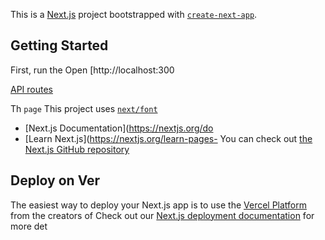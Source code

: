 This is a [Next.js](https://nextjs.org) project bootstrapped with [`create-next-app`](https://nextjs.org/docs/pages/api-reference/create-next-app).

## Getting Started
First, run the
Open [http://localhost:300

[API routes](https://nextjs.org/docs/pages/building-your-application/routng/ap-routes)

Th `page` 
This project uses [`next/font`](https://nextjs.org/docs/pages/building-your-application/optimizing/fots)
- [Next.js Documentation](https://nextjs.org/do
- [Learn Next.js](https://nextjs.org/learn-pages-
You can check out [the Next.js GitHub repository](https://github.com/vercel/next.js) 
## Deploy on Ver
The easiest way to deploy your Next.js app is to use the [Vercel Platform](https://vercel.com/new?utm_medium=default-template&filter=next.js&utm_source=create-next-app&utm_campaign=create-next-app-readme) from the creators of
Check out our [Next.js deployment documentation](https://nextjs.org/docs/pages/building-your-application/deploying) for more det

